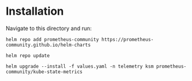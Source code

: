 # Installation

Navigate to this directory and run:

```
helm repo add prometheus-community https://prometheus-community.github.io/helm-charts

helm repo update

helm upgrade --install -f values.yaml -n telemetry ksm prometheus-community/kube-state-metrics
```

 